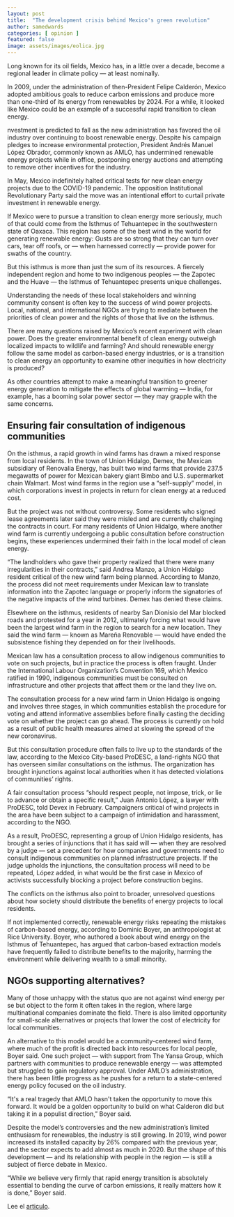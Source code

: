 ```yaml
---
layout: post
title:  "The development crisis behind Mexico's green revolution"
author: samedwards
categories: [ opinion ]
featured: false
image: assets/images/eolica.jpg
---
```


Long known for its oil fields, Mexico has, in a little over a decade, become a regional leader in climate policy — at least nominally.

In 2009, under the administration of then-President Felipe Calderón, Mexico adopted ambitious goals to reduce carbon emissions and produce more than one-third of its energy from renewables by 2024. For a while, it looked like Mexico could be an example of a successful rapid transition to clean energy.

nvestment is predicted to fall as the new administration has favored the oil industry over continuing to boost renewable energy. Despite his campaign pledges to increase environmental protection, President Andrés Manuel López Obrador, commonly known as AMLO, has undermined renewable energy projects while in office, postponing energy auctions and attempting to remove other incentives for the industry.

In May, Mexico indefinitely halted critical tests for new clean energy projects due to the COVID-19 pandemic. The opposition Institutional Revolutionary Party said the move was an intentional effort to curtail private investment in renewable energy.

If Mexico were to pursue a transition to clean energy more seriously, much of that could come from the Isthmus of Tehuantepec in the southwestern state of Oaxaca. This region has some of the best wind in the world for generating renewable energy: Gusts are so strong that they can turn over cars, tear off roofs, or — when harnessed correctly — provide power for swaths of the country.

But this isthmus is more than just the sum of its resources. A fiercely independent region and home to two indigenous peoples — the Zapotec and the Huave — the Isthmus of Tehuantepec presents unique challenges.

Understanding the needs of these local stakeholders and winning community consent is often key to the success of wind power projects. Local, national, and international NGOs are trying to mediate between the priorities of clean power and the rights of those that live on the isthmus.

There are many questions raised by Mexico’s recent experiment with clean power. Does the greater environmental benefit of clean energy outweigh localized impacts to wildlife and farming? And should renewable energy follow the same model as carbon-based energy industries, or is a transition to clean energy an opportunity to examine other inequities in how electricity is produced?

As other countries attempt to make a meaningful transition to greener energy generation to mitigate the effects of global warming — India, for example, has a booming solar power sector — they may grapple with the same concerns.

## Ensuring fair consultation of indigenous communities

On the isthmus, a rapid growth in wind farms has drawn a mixed response from local residents. In the town of Union Hidalgo, Demex, the Mexican subsidiary of Renovalia Energy, has built two wind farms that provide 237.5 megawatts of power for Mexican bakery giant Bimbo and U.S. supermarket chain Walmart. Most wind farms in the region use a “self-supply” model, in which corporations invest in projects in return for clean energy at a reduced cost.

But the project was not without controversy. Some residents who signed lease agreements later said they were misled and are currently challenging the contracts in court. For many residents of Union Hidalgo, where another wind farm is currently undergoing a public consultation before construction begins, these experiences undermined their faith in the local model of clean energy.

“The landholders who gave their property realized that there were many irregularities in their contracts,” said Andrea Manzo, a Union Hidalgo resident critical of the new wind farm being planned. According to Manzo, the process did not meet requirements under Mexican law to translate information into the Zapotec language or properly inform the signatories of the negative impacts of the wind turbines. Demex has denied these claims.

Elsewhere on the isthmus, residents of nearby San Dionisio del Mar blocked roads and protested for a year in 2012, ultimately forcing what would have been the largest wind farm in the region to search for a new location. They said the wind farm — known as Mareña Renovable — would have ended the subsistence fishing they depended on for their livelihoods.

Mexican law has a consultation process to allow indigenous communities to vote on such projects, but in practice the process is often fraught. Under the International Labour Organization’s Convention 169, which Mexico ratified in 1990, indigenous communities must be consulted on infrastructure and other projects that affect them or the land they live on.

The consultation process for a new wind farm in Union Hidalgo is ongoing and involves three stages, in which communities establish the procedure for voting and attend informative assemblies before finally casting the deciding vote on whether the project can go ahead. The process is currently on hold as a result of public health measures aimed at slowing the spread of the new coronavirus.

But this consultation procedure often fails to live up to the standards of the law, according to the Mexico City-based ProDESC, a land-rights NGO that has overseen similar consultations on the isthmus. The organization has brought injunctions against local authorities when it has detected violations of communities’ rights.

A fair consultation process “should respect people, not impose, trick, or lie to advance or obtain a specific result,” Juan Antonio López, a lawyer with ProDESC, told Devex in February. Campaigners critical of wind projects in the area have been subject to a campaign of intimidation and harassment, according to the NGO.

As a result, ProDESC, representing a group of Union Hidalgo residents, has brought a series of injunctions that it has said will — when they are resolved by a judge — set a precedent for how companies and governments need to consult indigenous communities on planned infrastructure projects. If the judge upholds the injunctions, the consultation process will need to be repeated, López added, in what would be the first case in Mexico of activists successfully blocking a project before construction begins.

The conflicts on the isthmus also point to broader, unresolved questions about how society should distribute the benefits of energy projects to local residents.

If not implemented correctly, renewable energy risks repeating the mistakes of carbon-based energy, according to Dominic Boyer, an anthropologist at Rice University. Boyer, who authored a book about wind energy on the Isthmus of Tehuantepec, has argued that carbon-based extraction models have frequently failed to distribute benefits to the majority, harming the environment while delivering wealth to a small minority.

## NGOs supporting alternatives?
Many of those unhappy with the status quo are not against wind energy per se but object to the form it often takes in the region, where large multinational companies dominate the field. There is also limited opportunity for small-scale alternatives or projects that lower the cost of electricity for local communities.

An alternative to this model would be a community-centered wind farm, where much of the profit is directed back into resources for local people, Boyer said. One such project — with support from The Yansa Group, which partners with communities to produce renewable energy — was attempted but struggled to gain regulatory approval. Under AMLO’s administration, there has been little progress as he pushes for a return to a state-centered energy policy focused on the oil industry.

“It's a real tragedy that AMLO hasn't taken the opportunity to move this forward. It would be a golden opportunity to build on what Calderon did but taking it in a populist direction,” Boyer said.

Despite the model’s controversies and the new administration’s limited enthusiasm for renewables, the industry is still growing. In 2019, wind power increased its installed capacity by 26% compared with the previous year, and the sector expects to add almost as much in 2020. But the shape of this development — and its relationship with people in the region — is still a subject of fierce debate in Mexico.

“While we believe very firmly that rapid energy transition is absolutely essential to bending the curve of carbon emissions, it really matters how it is done,” Boyer said.


Lee el [articulo][jekyll-docs].

[jekyll-docs]:https://www.devex.com/news/the-development-crisis-behind-mexico-s-green-revolution-97201
